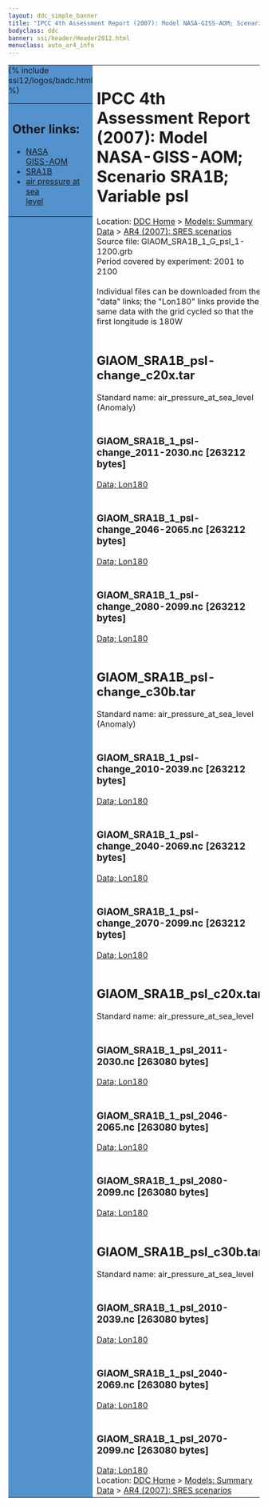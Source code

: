 ```yaml
---
layout: ddc_simple_banner
title: "IPCC 4th Assessment Report (2007): Model NASA-GISS-AOM; Scenario SRA1B; Variable psl"
bodyclass: ddc
banner: ssi/header/Header2012.html
menuclass: auto_ar4_info
---
```



<table width="100%" border="0" cellspacing="0" cellpadding="0" style="border-collapse: collapse;">
<tr style="margin:0;padding:0;border:0;">
<td style="margin:0;padding:0;border:0;height:1pt;width:150pt;background:#5492CD;" valign="top" >

<div id="lh-col2" class="auto_ar4_info">
<table class="menumain" bgcolor="#5492CD" cellspacing="0" width="100%" border="0">
<tr><td>
<h2> Other links:</h2>
<ul>
<li><a href="/auto/ar4/model-NASA-GISS-AOM.html">NASA<br/>GISS-AOM</a></li>
<li><a href="/auto/ar4/scenario-SRA1B.html">SRA1B</a></li>
<li><a href="/auto/ar4/var-air_pressure_at_sea_level.html">air pressure at sea<br/> level</a></li>
</ul>
</td></tr>
{% include ssi12/logos/badc.html %}
</table>
</div>
</td>
<td><h1>IPCC 4th Assessment Report (2007): Model NASA-GISS-AOM; Scenario SRA1B; Variable psl</h1>

<!-- Breadcrumb1 -->
<div id="breadcrumb1" align="left">
Location: <a href="/index.html">DDC Home</a> > <a href="/sim/gcm_clim/">Models: Summary Data</a>
> <a href="/sim/gcm_clim/SRES_AR4/index.html">AR4 (2007): SRES scenarios</a>
</div>
<!-- End of Breadcrumb1 -->Source file: GIAOM_SRA1B_1_G_psl_1-1200.grb
<br/>
Period covered by experiment: 2001 to 2100<br/>
<br/>Individual files can be downloaded from the "data" links; the "Lon180" links provide the same data
         with the grid cycled so that the first longitude is 180W<br/>
<br/><h2>GIAOM_SRA1B_psl-change_c20x.tar</h2>
Standard name: air_pressure_at_sea_level (Anomaly)<br>
<br/><h3>GIAOM_SRA1B_1_psl-change_2011-2030.nc [263212 bytes]</h3>
<a href="/cgi-bin/downl/ar4_nc/psl/GIAOM_SRA1B_1_psl-change_2011-2030.nc">Data; </a><a href="/cgi-bin/downl/ar4_nc/psl/GIAOM_SRA1B_1_psl-change_2011-2030.cyto180.nc"> Lon180</a><br/>
<br/><h3>GIAOM_SRA1B_1_psl-change_2046-2065.nc [263212 bytes]</h3>
<a href="/cgi-bin/downl/ar4_nc/psl/GIAOM_SRA1B_1_psl-change_2046-2065.nc">Data; </a><a href="/cgi-bin/downl/ar4_nc/psl/GIAOM_SRA1B_1_psl-change_2046-2065.cyto180.nc"> Lon180</a><br/>
<br/><h3>GIAOM_SRA1B_1_psl-change_2080-2099.nc [263212 bytes]</h3>
<a href="/cgi-bin/downl/ar4_nc/psl/GIAOM_SRA1B_1_psl-change_2080-2099.nc">Data; </a><a href="/cgi-bin/downl/ar4_nc/psl/GIAOM_SRA1B_1_psl-change_2080-2099.cyto180.nc"> Lon180</a><br/>
<br/><h2>GIAOM_SRA1B_psl-change_c30b.tar</h2>
Standard name: air_pressure_at_sea_level (Anomaly)<br>
<br/><h3>GIAOM_SRA1B_1_psl-change_2010-2039.nc [263212 bytes]</h3>
<a href="/cgi-bin/downl/ar4_nc/psl/GIAOM_SRA1B_1_psl-change_2010-2039.nc">Data; </a><a href="/cgi-bin/downl/ar4_nc/psl/GIAOM_SRA1B_1_psl-change_2010-2039.cyto180.nc"> Lon180</a><br/>
<br/><h3>GIAOM_SRA1B_1_psl-change_2040-2069.nc [263212 bytes]</h3>
<a href="/cgi-bin/downl/ar4_nc/psl/GIAOM_SRA1B_1_psl-change_2040-2069.nc">Data; </a><a href="/cgi-bin/downl/ar4_nc/psl/GIAOM_SRA1B_1_psl-change_2040-2069.cyto180.nc"> Lon180</a><br/>
<br/><h3>GIAOM_SRA1B_1_psl-change_2070-2099.nc [263212 bytes]</h3>
<a href="/cgi-bin/downl/ar4_nc/psl/GIAOM_SRA1B_1_psl-change_2070-2099.nc">Data; </a><a href="/cgi-bin/downl/ar4_nc/psl/GIAOM_SRA1B_1_psl-change_2070-2099.cyto180.nc"> Lon180</a><br/>
<br/><h2>GIAOM_SRA1B_psl_c20x.tar</h2>
Standard name: air_pressure_at_sea_level<br>
<br/><h3>GIAOM_SRA1B_1_psl_2011-2030.nc [263080 bytes]</h3>
<a href="/cgi-bin/downl/ar4_nc/psl/GIAOM_SRA1B_1_psl_2011-2030.nc">Data; </a><a href="/cgi-bin/downl/ar4_nc/psl/GIAOM_SRA1B_1_psl_2011-2030.cyto180.nc"> Lon180</a><br/>
<br/><h3>GIAOM_SRA1B_1_psl_2046-2065.nc [263080 bytes]</h3>
<a href="/cgi-bin/downl/ar4_nc/psl/GIAOM_SRA1B_1_psl_2046-2065.nc">Data; </a><a href="/cgi-bin/downl/ar4_nc/psl/GIAOM_SRA1B_1_psl_2046-2065.cyto180.nc"> Lon180</a><br/>
<br/><h3>GIAOM_SRA1B_1_psl_2080-2099.nc [263080 bytes]</h3>
<a href="/cgi-bin/downl/ar4_nc/psl/GIAOM_SRA1B_1_psl_2080-2099.nc">Data; </a><a href="/cgi-bin/downl/ar4_nc/psl/GIAOM_SRA1B_1_psl_2080-2099.cyto180.nc"> Lon180</a><br/>
<br/><h2>GIAOM_SRA1B_psl_c30b.tar</h2>
Standard name: air_pressure_at_sea_level<br>
<br/><h3>GIAOM_SRA1B_1_psl_2010-2039.nc [263080 bytes]</h3>
<a href="/cgi-bin/downl/ar4_nc/psl/GIAOM_SRA1B_1_psl_2010-2039.nc">Data; </a><a href="/cgi-bin/downl/ar4_nc/psl/GIAOM_SRA1B_1_psl_2010-2039.cyto180.nc"> Lon180</a><br/>
<br/><h3>GIAOM_SRA1B_1_psl_2040-2069.nc [263080 bytes]</h3>
<a href="/cgi-bin/downl/ar4_nc/psl/GIAOM_SRA1B_1_psl_2040-2069.nc">Data; </a><a href="/cgi-bin/downl/ar4_nc/psl/GIAOM_SRA1B_1_psl_2040-2069.cyto180.nc"> Lon180</a><br/>
<br/><h3>GIAOM_SRA1B_1_psl_2070-2099.nc [263080 bytes]</h3>
<a href="/cgi-bin/downl/ar4_nc/psl/GIAOM_SRA1B_1_psl_2070-2099.nc">Data; </a><a href="/cgi-bin/downl/ar4_nc/psl/GIAOM_SRA1B_1_psl_2070-2099.cyto180.nc"> Lon180</a><br/>
<!-- Breadcrumb2 -->
<div id="breadcrumb2" align="left">
Location: <a href="/index.html">DDC Home</a> > <a href="/sim/gcm_clim/">Models: Summary Data</a>
> <a href="/sim/gcm_clim/SRES_AR4/index.html">AR4 (2007): SRES scenarios</a>
</div>
<!-- End of Breadcrumb2 --></td></tr></table>
